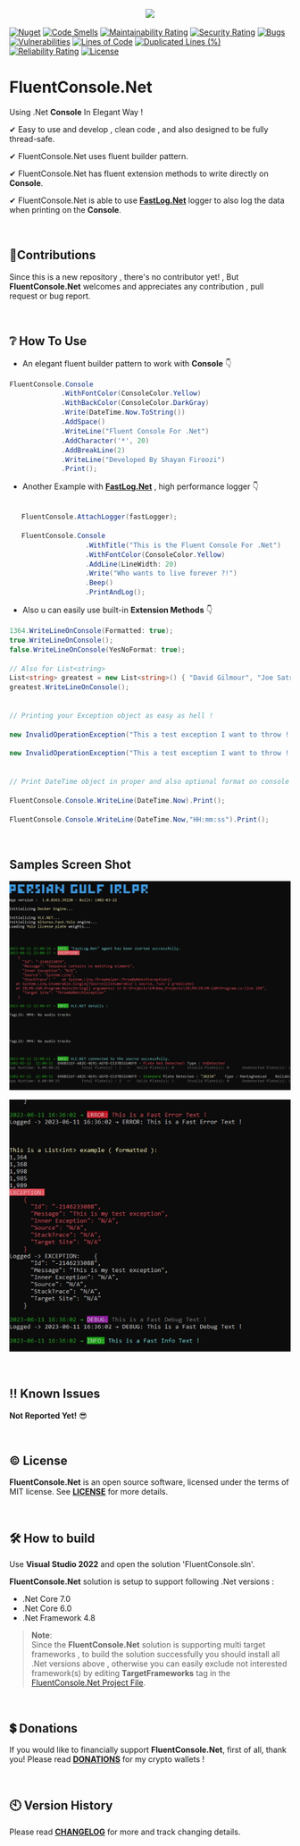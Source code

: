 <p align="center">
 <img src="https://github.com/ShayanFiroozi/FluentConsole.Net/blob/master/command.ico"
</p>

[![Nuget](https://img.shields.io/nuget/v/FluentConsole.Net)](https://www.nuget.org/packages/FluentConsole.Net/#readme-body-tab)
[![Code Smells](https://sonarcloud.io/api/project_badges/measure?project=ShayanFiroozi_FluentConsole.Net&metric=code_smells)](https://sonarcloud.io/summary/new_code?id=ShayanFiroozi_FluentConsole.Net)
[![Maintainability Rating](https://sonarcloud.io/api/project_badges/measure?project=ShayanFiroozi_FluentConsole.Net&metric=sqale_rating)](https://sonarcloud.io/summary/new_code?id=ShayanFiroozi_FluentConsole.Net)
[![Security Rating](https://sonarcloud.io/api/project_badges/measure?project=ShayanFiroozi_FluentConsole.Net&metric=security_rating)](https://sonarcloud.io/summary/new_code?id=ShayanFiroozi_FluentConsole.Net)
[![Bugs](https://sonarcloud.io/api/project_badges/measure?project=ShayanFiroozi_FluentConsole.Net&metric=bugs)](https://sonarcloud.io/summary/new_code?id=ShayanFiroozi_FluentConsole.Net)
[![Vulnerabilities](https://sonarcloud.io/api/project_badges/measure?project=ShayanFiroozi_FluentConsole.Net&metric=vulnerabilities)](https://sonarcloud.io/summary/new_code?id=ShayanFiroozi_FluentConsole.Net)
[![Lines of Code](https://sonarcloud.io/api/project_badges/measure?project=ShayanFiroozi_FluentConsole.Net&metric=ncloc)](https://sonarcloud.io/summary/new_code?id=ShayanFiroozi_FluentConsole.Net)
[![Duplicated Lines (%)](https://sonarcloud.io/api/project_badges/measure?project=ShayanFiroozi_FluentConsole.Net&metric=duplicated_lines_density)](https://sonarcloud.io/summary/new_code?id=ShayanFiroozi_FluentConsole.Net)
[![Reliability Rating](https://sonarcloud.io/api/project_badges/measure?project=ShayanFiroozi_FluentConsole.Net&metric=reliability_rating)](https://sonarcloud.io/summary/new_code?id=ShayanFiroozi_FluentConsole.Net)
[![License](https://img.shields.io/github/license/shayanfiroozi/fluentconsole.net)](https://github.com/ShayanFiroozi/FluentConsole.Net/blob/master/LICENSE.md)
 
# FluentConsole.Net

Using .Net **Console** In Elegant Way ! 
 
✔ Easy to use and develop , clean code , and also designed to be fully thread-safe.  
 
✔ FluentConsole.Net uses fluent builder pattern.  
 
✔ FluentConsole.Net has fluent extension methods to write directly on **Console**.

✔ FluentConsole.Net is able to use [**FastLog.Net**](https://github.com/ShayanFiroozi/FastLog.Net) logger to also log the data when printing on the **Console**.  


<br/>

## 🤝Contributions
Since this is a new repository , there's no contributor yet! , But **FluentConsole.Net** welcomes and appreciates any contribution , pull request or bug report.
 

<br/>
 
## ❔ How To Use  
 - An elegant fluent builder pattern to work with **Console** 👇   
 
 ```csharp
 FluentConsole.Console
              .WithFontColor(ConsoleColor.Yellow)
              .WithBackColor(ConsoleColor.DarkGray)
              .Write(DateTime.Now.ToString())
              .AddSpace()
              .WriteLine("Fluent Console For .Net")
              .AddCharacter('*', 20)
              .AddBreakLine(2)
              .WriteLine("Developed By Shayan Firoozi")
              .Print();
 ```   

 - Another Example with  [**FastLog.Net**](https://github.com/ShayanFiroozi/FastLog.Net) , high performance logger 👇  


 ```csharp

    FluentConsole.AttachLogger(fastLogger);

    FluentConsole.Console
                    .WithTitle("This is the Fluent Console For .Net")
                    .WithFontColor(ConsoleColor.Yellow)
                    .AddLine(LineWidth: 20)
                    .Write("Who wants to live forever ?!")
                    .Beep()
                    .PrintAndLog();
 ```   
 
  - Also u can easily use built-in **Extension Methods** 👇   


 ```csharp
1364.WriteLineOnConsole(Formatted: true);
true.WriteLineOnConsole();
false.WriteLineOnConsole(YesNoFormat: true);
 
 // Also for List<string>
List<string> greatest = new List<string>() { "David Gilmour", "Joe Satriani", "Stevie Ray Vaughan", "Slash !", "Paul Mccartney" };
greatest.WriteLineOnConsole();


 // Printing your Exception object as easy as hell !

 new InvalidOperationException("This a test exception I want to throw !!").WriteLineOnConsoleWithJSON();

 new InvalidOperationException("This a test exception I want to throw !!").WriteLineOnConsole();


 // Print DateTime object in proper and also optional format on console

 FluentConsole.Console.WriteLine(DateTime.Now).Print();

 FluentConsole.Console.WriteLine(DateTime.Now,"HH:mm:ss").Print();

```   

<br/>

## Samples Screen Shot
 
<p align="center">
 <img src="https://github.com/ShayanFiroozi/FluentConsole.Net/blob/master/Sample.jpg" alt="FluentConsole.Net Sample">
</p>
 
 
 <p align="center">
 <img src="https://github.com/ShayanFiroozi/FluentConsole.Net/blob/master/Sample2.jpg" alt="FluentConsole.Net For .Net">
</p>
 
 
 <br/>
 
## ‼ Known Issues
 **Not Reported Yet!** 😎

<br/>
 
 ## © License
**FluentConsole.Net** is an open source software, licensed under the terms of MIT license.
See [**LICENSE**](LICENSE.md) for more details.

<br/>
 
## 🛠 How to build
Use **Visual Studio 2022** and open the solution 'FluentConsole.sln'.

**FluentConsole.Net** solution is setup to support following .Net versions :

- .Net Core 7.0
- .Net Core 6.0
- .Net Framework 4.8


> **Note**:  
Since the **FluentConsole.Net** solution is supporting multi target frameworks , to build the solution successfully you should install all .Net versions above , otherwise you can easily exclude not interested framework(s) by editing **TargetFrameworks** tag in the [FluentConsole.Net Project File](https://github.com/ShayanFiroozi/FluentConsole.Net/blob/master/FluentConsole.Net.csproj).

<br/>
 
## 💲 Donations
If you would like to financially support **FluentConsole.Net**, first of all, thank you! Please read [**DONATIONS**](DONATIONS.md) for my crypto wallets !

<br/>
 
## 🕙 Version History
Please read [**CHANGELOG**](CHANGELOG.md) for more and track changing details.
